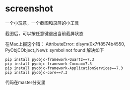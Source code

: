 # screenshot
一个小玩意，一个截图和录屏的小工具

截图后，可以按任意键退出当前截屏状态

在Mac上报这个错： AttributeError: dlsym(0x7ff8574b4550, PyObjCObject_New): symbol not found 解决如下
```
pip install pyobjc-framework-Quartz==7.3
pip install pyobjc-framework-Cocoa==7.3
pip install pyobjc-framework-ApplicationServices==7.3
pip install pyobjc-core==7.3
```

代码在master分支里
